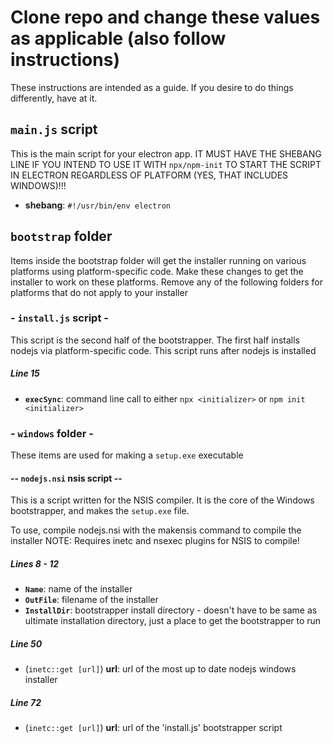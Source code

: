 # Clone repo and change these values as applicable (also follow instructions)

These instructions are intended as a guide. If you desire to do things differently, have at it.

## `main.js` script

This is the main script for your electron app. IT MUST HAVE THE SHEBANG LINE IF YOU INTEND TO USE IT WITH `npx/npm-init` TO START THE SCRIPT IN ELECTRON REGARDLESS OF PLATFORM (YES, THAT INCLUDES WINDOWS)!!!

- __shebang__: `#!/usr/bin/env electron`

## `bootstrap` folder

Items inside the bootstrap folder will get the installer running on various platforms using platform-specific code. Make these changes to get the installer to work on these platforms. Remove any of the following folders for platforms that do not apply to your installer

### - `install.js` script -

This script is the second half of the bootstrapper. The first half installs nodejs via platform-specific code. This script runs after nodejs is installed

##### Line 15

- __`execSync`__: command line call to either `npx <initializer>` or `npm init <initializer>`

### - `windows` folder -

These items are used for making a `setup.exe` executable

#### -- `nodejs.nsi` nsis script --

This is a script written for the NSIS compiler. It is the core of the Windows bootstrapper, and makes the `setup.exe` file.

To use, compile nodejs.nsi with the makensis command to compile the installer
NOTE: Requires inetc and nsexec plugins for NSIS to compile!

##### Lines 8 - 12

- __`Name`__: name of the installer
- __`OutFile`__: filename of the installer
- __`InstallDir`__: bootstrapper install directory - doesn't have to be same as ultimate installation directory, just a place to get the bootstrapper to run

##### Line 50

- (`inetc::get [url]`) __url__: url of the most up to date nodejs windows installer

##### Line 72

- (`inetc::get [url]`) __url__: url of the 'install.js' bootstrapper script
